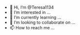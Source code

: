 - 👋 Hi, I’m @Teresa1134
- 👀 I’m interested in ...
- 🌱 I’m currently learning ...
- 💞️ I’m looking to collaborate on ...
- 📫 How to reach me ...

<!---
Teresa1134/Teresa1134 is a ✨ special ✨ repository because its `README.md` (this file) appears on your GitHub profile.
You can click the Preview link to take a look at  my amazfit stratos 3 watch faces,download store, I'm very new to all of this please go easy on me...
